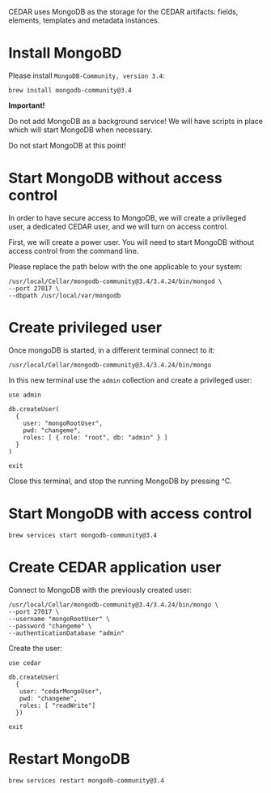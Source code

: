 CEDAR uses MongoDB as the storage for the CEDAR artifacts: fields, elements, templates and metadata instances.

# Install MongoBD

Please install `MongoDB-Community, version 3.4`:

    brew install mongodb-community@3.4
    
**Important!**

Do not add MongoDB as a background service! We will have scripts in place which will start MongoDB when necessary.

Do not start MongoDB at this point!

# Start MongoDB without access control
In order to have secure access to MongoDB, we will create a privileged user, a dedicated CEDAR user, and we will turn on access control.

First, we will create a power user. You will need to start MongoDB without access control from the command line.

Please replace the path below with the one applicable to your system:
```
/usr/local/Cellar/mongodb-community@3.4/3.4.24/bin/mongod \
--port 27017 \
--dbpath /usr/local/var/mongodb
```

# Create privileged user
Once mongoDB is started, in a different terminal connect to it:

    /usr/local/Cellar/mongodb-community@3.4/3.4.24/bin/mongo

In this new terminal use the `admin` collection and create a privileged user:
```
use admin

db.createUser(
  {
    user: "mongoRootUser",
    pwd: "changeme",
    roles: [ { role: "root", db: "admin" } ]
  }
)

exit
```

Close this terminal, and stop the running MongoDB by pressing ^C.

# Start MongoDB with access control
    brew services start mongodb-community@3.4

# Create CEDAR application user
Connect to MongoDB with the previously created user:
```
/usr/local/Cellar/mongodb-community@3.4/3.4.24/bin/mongo \
--port 27017 \
--username "mongoRootUser" \
--password "changeme" \
--authenticationDatabase "admin"
```

Create the user:
```
use cedar

db.createUser(
  {
   user: "cedarMongoUser",
   pwd: "changeme",
   roles: [ "readWrite"]
  })

exit
```

# Restart MongoDB
    brew services restart mongodb-community@3.4